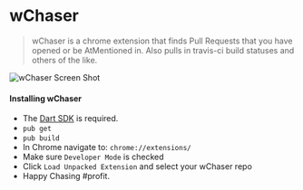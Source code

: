 wChaser
==========
> wChaser is a chrome extension that finds Pull Requests that you have opened or be AtMentioned in. Also pulls in travis-ci build statuses and others of the like.

![wChaser Screen Shot](https://cloud.githubusercontent.com/assets/6053448/12046817/3a62a164-ae86-11e5-990e-77b36f7ef802.png)

#### Installing wChaser
* The [Dart SDK](https://www.dartlang.org/downloads/) is required.
* `pub get`
* `pub build`
* In Chrome navigate to: `chrome://extensions/`
* Make sure `Developer Mode` is checked
* Click `Load Unpacked Extension` and select your wChaser repo
* Happy Chasing #profit.

